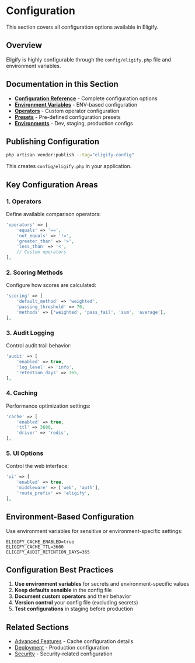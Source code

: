 # Configuration

This section covers all configuration options available in Eligify.

## Overview

Eligify is highly configurable through the `config/eligify.php` file and environment variables.

## Documentation in this Section

- **[Configuration Reference](reference.md)** - Complete configuration options
- **[Environment Variables](environment-variables.md)** - ENV-based configuration
- **[Operators](operators.md)** - Custom operator configuration
- **[Presets](presets.md)** - Pre-defined configuration presets
- **[Environments](environments.md)** - Dev, staging, production configs

## Publishing Configuration

```bash
php artisan vendor:publish --tag="eligify-config"
```

This creates `config/eligify.php` in your application.

## Key Configuration Areas

### 1. Operators

Define available comparison operators:

```php
'operators' => [
    'equals' => '==',
    'not_equals' => '!=',
    'greater_than' => '>',
    'less_than' => '<',
    // Custom operators
],
```

### 2. Scoring Methods

Configure how scores are calculated:

```php
'scoring' => [
    'default_method' => 'weighted',
    'passing_threshold' => 70,
    'methods' => ['weighted', 'pass_fail', 'sum', 'average'],
],
```

### 3. Audit Logging

Control audit trail behavior:

```php
'audit' => [
    'enabled' => true,
    'log_level' => 'info',
    'retention_days' => 365,
],
```

### 4. Caching

Performance optimization settings:

```php
'cache' => [
    'enabled' => true,
    'ttl' => 3600,
    'driver' => 'redis',
],
```

### 5. UI Options

Control the web interface:

```php
'ui' => [
    'enabled' => true,
    'middleware' => ['web', 'auth'],
    'route_prefix' => 'eligify',
],
```

## Environment-Based Configuration

Use environment variables for sensitive or environment-specific settings:

```env
ELIGIFY_CACHE_ENABLED=true
ELIGIFY_CACHE_TTL=3600
ELIGIFY_AUDIT_RETENTION_DAYS=365
```

## Configuration Best Practices

1. **Use environment variables** for secrets and environment-specific values
2. **Keep defaults sensible** in the config file
3. **Document custom operators** and their behavior
4. **Version control** your config file (excluding secrets)
5. **Test configurations** in staging before production

## Related Sections

- [Advanced Features](../07-advanced-features/) - Cache configuration details
- [Deployment](../10-deployment/) - Production configuration
- [Security](../11-security/) - Security-related configuration
